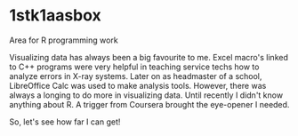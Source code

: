 # 1stk1aasbox
Area for R programming work

Visualizing data has always been a big favourite to me. Excel macro's linked to C++ programs were very helpful in 
teaching service techs how to analyze errors in X-ray systems. Later on as headmaster of a school, LibreOffice Calc was used to make analysis tools. However, there was always a longing to do more in visualizing data.
Until recently I didn't know anything about R. A trigger from Coursera brought the eye-opener I needed.

So, let's see how far I can get! 
